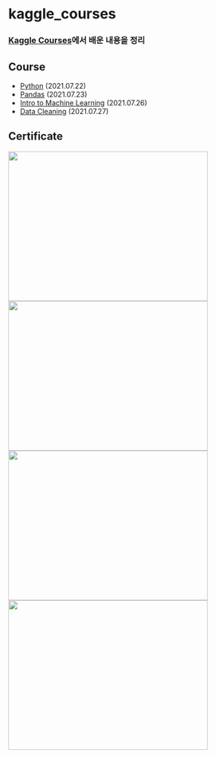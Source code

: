 # kaggle_courses

### [Kaggle Courses](https://www.kaggle.com/learn)에서 배운 내용을 정리


## Course
- [Python](https://github.com/Jalbin1307/kaggle_courses/tree/main/Python) (2021.07.22)
- [Pandas](https://github.com/Jalbin1307/kaggle_courses/tree/main/Pandas) (2021.07.23)
- [Intro to Machine Learning](https://github.com/Jalbin1307/kaggle_courses/tree/main/Intro_to_Machine_Learning) (2021.07.26)
- [Data Cleaning](https://github.com/Jalbin1307/kaggle_courses/tree/main/Data_Cleaning) (2021.07.27)






## Certificate

<img src="https://user-images.githubusercontent.com/70004933/126608806-4a31943b-17b8-4add-a8e3-dea1aa81079b.png" width="400" height="300"/>
<img src="https://user-images.githubusercontent.com/70004933/126753088-1314a277-56f7-4c73-a814-44a4a30f7de9.png" width="400" height="300"/>
<img src="https://user-images.githubusercontent.com/70004933/126921870-7e45402f-ee36-48c5-94fa-48df3f4760ec.png" width="400" height="300"/>
<img src="https://user-images.githubusercontent.com/70004933/127123616-26601b98-b189-42d0-a11c-ba25a62af9f1.png" width="400" height="300"/>
